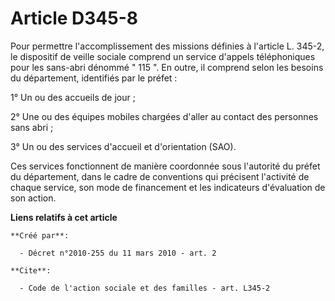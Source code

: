 # Article D345-8

Pour permettre l'accomplissement des missions définies à l'article L. 345-2, le dispositif de veille sociale comprend un
service d'appels téléphoniques pour les sans-abri dénommé " 115 ". En outre, il comprend selon les besoins du département,
identifiés par le préfet : 

1° Un ou des accueils de jour ; 

2° Une ou des équipes mobiles chargées d'aller au contact des personnes sans abri ; 

3° Un ou des services d'accueil et d'orientation (SAO). 

Ces services fonctionnent de manière coordonnée sous l'autorité du préfet du département, dans le cadre de conventions qui
précisent l'activité de chaque service, son mode de financement et les indicateurs d'évaluation de son action.

**Liens relatifs à cet article**

	**Créé par**:

	  - Décret n°2010-255 du 11 mars 2010 - art. 2

	**Cite**:

	  - Code de l'action sociale et des familles - art. L345-2
